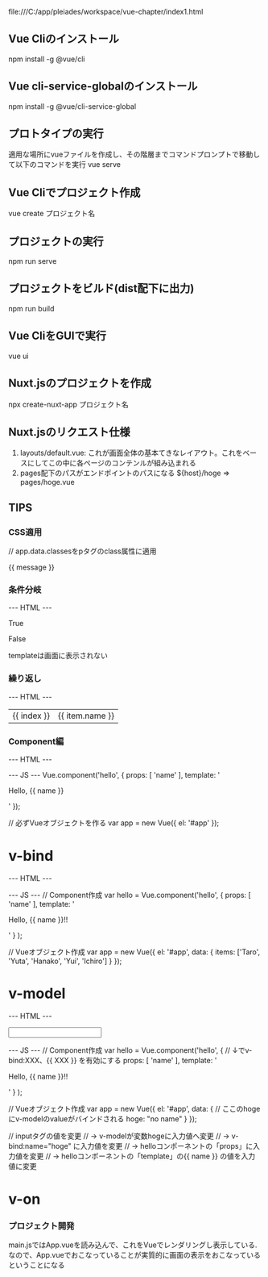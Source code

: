 file:///C:/app/pleiades/workspace/vue-chapter/index1.html

## Vue Cliのインストール
npm install -g @vue/cli

## Vue cli-service-globalのインストール
npm install -g @vue/cli-service-global

## プロトタイプの実行
適用な場所にvueファイルを作成し、その階層までコマンドプロンプトで移動して以下のコマンドを実行
vue serve

## Vue Cliでプロジェクト作成
vue create プロジェクト名

## プロジェクトの実行
npm run serve

## プロジェクトをビルド(dist配下に出力)
npm run build

## Vue CliをGUIで実行
vue ui


## Nuxt.jsのプロジェクトを作成
npx create-nuxt-app プロジェクト名

## Nuxt.jsのリクエスト仕様
1. layouts/default.vue: これが画面全体の基本てきなレイアウト。これをベースにしてこの中に各ページのコンテンルが組み込まれる  
2. pages配下のパスがエンドポイントのパスになる
   ${host}/hoge => pages/hoge.vue


## TIPS

### CSS適用
  <style>
    .red {
      font-size: 20pt;
      font-weight: bold;
      font-style: normal;
      color: red;
    }
    .blue {
      font-size: 20pt;
      font-weight: plain;
      font-style: italic;
      color: blue;
    }
  </style>
  <div id="app">
    // app.data.classesをpタグのclass属性に適用
    <p v-bind:class="classes">{{ message }}</p>
  </div>
  <script>

    // styleのクラス名をJSONオブジェクトに設定
    var classObj = {
      red: true,
      blue: false
    };

    var data = {
      message: 'Hello Vue!',
      // classObjをclassesに設定
      classes: classObj
    };

    var app = new Vue({
      el: '#app',
      data: data
    });
  </script>

### 条件分岐

  --- HTML ---
  <p v-if="flg">True</p>
  <p v-else>False</p>

  templateは画面に表示されない
  <template v-if="flg">
    <p>True</p>
  </template>
  <template v-else>
    <p>False</p>
  </template>

### 繰り返し

  --- HTML ---
  <table>
    <tr v-for="(item, index) in items">
      <td>{{ index }}</td>
      <td>{{ item.name }}</td>
    </tr>
  </table>


### Component編

  --- HTML ---
  <div id="app">
    <hello name="Taro" />
  </div>

  --- JS ---
  Vue.component('hello', {
    props: [ 'name' ],
    template: '<p class="hello-class">Hello, {{ name }}</p>'
  });

  // 必ずVueオブジェクトを作る
  var app = new Vue({
    el: '#app'
  });

  # v-bind

  --- HTML ---
  <div id="app">
    <hello v-for="item in items" v-bind:name="item" />
  </div>

  --- JS ---
  // Component作成
  var hello = Vue.component('hello',
    {
      props: [ 'name' ],
      template: '<p class="hello-class">Hello, {{ name }}!!</p>'
    }
  );

  // Vueオブジェクト作成
  var app = new Vue({
    el: '#app',
    data: {
      items: ['Taro', 'Yuta', 'Hanako', 'Yui', 'Ichiro']
    }
  });

  # v-model

  --- HTML ---
  <div id="app">
    <div>
      <hello v-bind:name="hoge" />
    </div>
    <div>
      <input type="text" v-model="hoge">
    </div>
  </div>

  --- JS ---
  // Component作成
  var hello = Vue.component('hello',
    {
      // ↓でv-bind:XXX、{{ XXX }} を有効にする
      props: [ 'name' ],
      template: '<p class="hello-class">Hello, {{ name }}!!</p>'
    }
  );

  // Vueオブジェクト作成
  var app = new Vue({
    el: '#app',
    data: {
      // ここのhogeにv-modelのvalueがバインドされる
      hoge: "no name"
    }
  });

  // inputタグの値を変更
  //  → v-modelが変数hogeに入力値へ変更
  //   → v-bind:name="hoge" に入力値を変更
  //    → helloコンポーネントの「props」に入力値を変更
  //     → helloコンポーネントの「template」の{{ name }} の値を入力値に変更

  # v-on
  

### プロジェクト開発

  main.jsではApp.vueを読み込んで、これをVueでレンダリングし表示している.  
  なので、App.vueでおこなっていることが実質的に画面の表示をおこなっている ということになる


